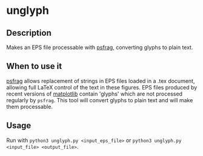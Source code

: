 # unglyph

## Description
Makes an EPS file processable with [psfrag](https://www.ctan.org/pkg/psfrag), converting glyphs to plain text.

## When to use it
[psfrag](https://www.ctan.org/pkg/psfrag) allows replacement of strings in EPS files loaded in a .tex document, allowing full LaTeX control of the text in these figures. 
EPS files produced by recent versions of [matplotlib](https://github.com/matplotlib/matplotlib) contain 'glyphs' which are not processed regularly by `psfrag`. This tool will convert glyphs to plain text and will make them processable.

## Usage
Run with `python3 unglyph.py <input_eps_file>` or `python3 unglyph.py
<input_file> <output_file>`.


